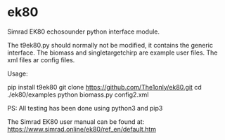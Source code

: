 # ek80
Simrad EK80 echosounder python interface module.

The t9ek80.py should normally not be modified, it contains the generic interface.
The biomass and singletargetchirp are example user files.
The xml files ar config files.

Usage:

pip install t9ek80
git clone https://github.com/The1only/ek80.git
cd ./ek80/examples
python biomass.py config2.xml


PS: All testing has been done using python3 and pip3 

The Simrad EK80 user manual can be found at: https://www.simrad.online/ek80/ref_en/default.htm



